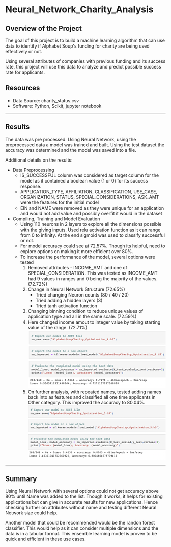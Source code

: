 # Neural_Network_Charity_Analysis

## Overview of the Project

The goal of this project is to build a machine learning algorithm that can use data to identify if Alphabet Soup's funding for charity are being used effectively or not. 

Using several attributes of companies with previous funding and its success rate, this project will use this data to analyze and predict possible success rate for applicants.

## Resources
- Data Source: charity_status.csv
- Software: Python, Scikit, jupyter notebook
---

## Results

The data was pre processed. Using Neural Network, using the preprocessed data a model was trained and built. Using the test dataset the accuracy was determined and the model was saved into a file.

Additional details on the results:
 - Data Preprocessing
    - IS_SUCCESSFUL column was considered as target column for the model as it contained a boolean value (1 or 0) for its success response.
    - APPLICATION_TYPE, AFFILIATION, CLASSIFICATION, USE_CASE, ORGANIZATION, STATUS, SPECIAL_CONSIDERATIONS, ASK_AMT were the features for the initial model
    - EIN and NAME were removed as they were unique for an application and would not add value and possibly overfit it would in the dataset
 - Compiling, Training and Model Evaluation
    - Using 110 neurons in 2 layers to explore all the dimensions possible with the giving inputs. Used relu activation function as it can range from 0 to infinity. At the end sigmoid was used to classify successful or not.
    - For model accuracy could see at 72.57%. Though its helpful, need to explore options on making it more efficient over 80%.
    - To increase the performance of the model, several options were tested
        1. Removed attributes - INCOME_AMT and one of SPECIAL_CONSIDERATION. This was tested as INCOME_AMT had 9 values in ranges and 0 being the majority of the values. (72.72%)
        2. Change in Neural Network Structure (72.65%)
            - Tried changing Neuron counts (80 / 40 / 20)
            - Tried adding a hidden layers (3)
            - Tried tanh activation function
        3. Changing binning condition to reduce unique values of application type and all in the same scale. (72.59%)
        4. Here changed income amout to integer value by taking starting value of the range. (72.71%)
            ![Opt4](Resources/Opt4.png)
        5. On further analysis, with repeated names, tested adding names back into as features and classified all one time applicants in Other category. This improved the accuracy to 80.04%.
            ![Opt5](Resources/Opt5.png)

---

## Summary

Using Neural Network with several options could not get accuracy above 80% until Name was added to the list. Though it works, it helps for existing applications but can give in accurate results for new applications. Hence checking further on attributes without name and testing different Neural Network size could help.

Another model that could be recommended would be the randon forest classifier. This would help as it can consider multiple dimensions and the data is in a tabular format. This ensemble learning model is proven to be quick and efficient in these use cases.
